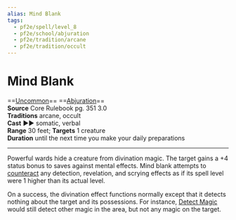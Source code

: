 ```yaml
---
alias: Mind Blank
tags:
  - pf2e/spell/level_8
  - pf2e/school/abjuration
  - pf2e/tradition/arcane
  - pf2e/tradition/occult
---
```


# Mind Blank

==[Uncommon](Uncommon.md)== ==[Abjuration](Abjuration.md)==  
__Source__ Core Rulebook pg. 351 3.0  
**Traditions** arcane, occult  
**Cast** ►► somatic, verbal  
**Range** 30 feet; **Targets** 1 creature  
**Duration** until the next time you make your daily preparations

---

Powerful wards hide a creature from divination magic. The target gains a +4 status bonus to saves against mental effects. Mind blank attempts to [counteract](Counteracting.md) any detection, revelation, and scrying effects as if its spell level were 1 higher than its actual level.

On a success, the divination effect functions normally except that it detects nothing about the target and its possessions. For instance, [Detect Magic](Detect%20Magic.md) would still detect other magic in the area, but not any magic on the target.
